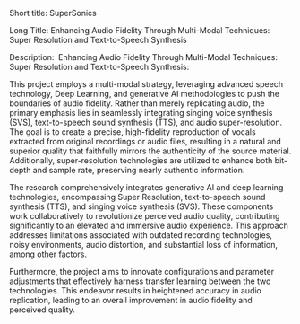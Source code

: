 Short title: SuperSonics

Long Title: Enhancing Audio Fidelity Through Multi-Modal Techniques: Super Resolution and Text-to-Speech Synthesis

Description: 
Enhancing Audio Fidelity Through Multi-Modal Techniques: Super Resolution and Text-to-Speech Synthesis:

This project employs a multi-modal strategy, leveraging advanced speech technology, Deep Learning, and generative AI methodologies to push the boundaries of audio fidelity. Rather than merely replicating audio, the primary emphasis lies in seamlessly integrating singing voice synthesis (SVS), text-to-speech sound synthesis (TTS), and audio super-resolution. The goal is to create a precise, high-fidelity reproduction of vocals extracted from original recordings or audio files, resulting in a natural and superior quality that faithfully mirrors the authenticity of the source material. Additionally, super-resolution technologies are utilized to enhance both bit-depth and sample rate, preserving nearly authentic information.

The research comprehensively integrates generative AI and deep learning technologies, encompassing Super Resolution, text-to-speech sound synthesis (TTS), and singing voice synthesis (SVS). These components work collaboratively to revolutionize perceived audio quality, contributing significantly to an elevated and immersive audio experience. This approach addresses limitations associated with outdated recording technologies, noisy environments, audio distortion, and substantial loss of information, among other factors.

Furthermore, the project aims to innovate configurations and parameter adjustments that effectively harness transfer learning between the two technologies. This endeavor results in heightened accuracy in audio replication, leading to an overall improvement in audio fidelity and perceived quality.

